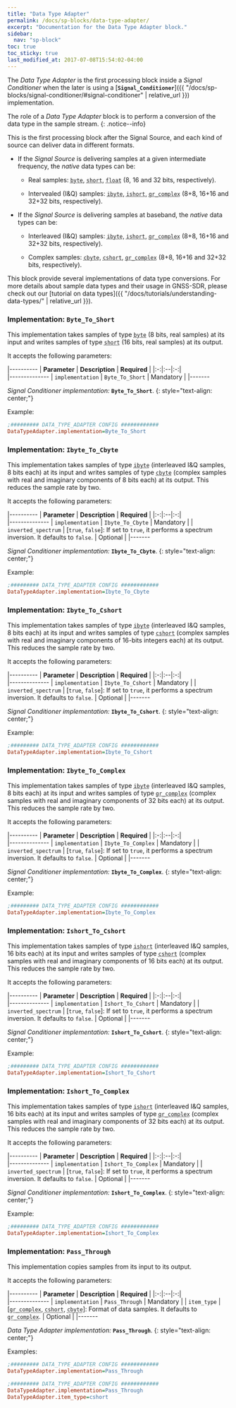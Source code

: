 ```yaml
---
title: "Data Type Adapter"
permalink: /docs/sp-blocks/data-type-adapter/
excerpt: "Documentation for the Data Type Adapter block."
sidebar:
  nav: "sp-block"
toc: true
toc_sticky: true
last_modified_at: 2017-07-08T15:54:02-04:00
---
```



The _Data Type Adapter_ is the first processing block inside a _Signal Conditioner_ when the later is using a [**`Signal_Conditioner`**]({{ "/docs/sp-blocks/signal-conditioner/#signal-conditioner" | relative_url }}) implementation.



The role of a _Data Type Adapter_  block is to perform a conversion of the data type in the sample stream.
{: .notice--info}

This is the first processing block after the Signal Source, and each
kind of source can deliver data in different formats.

-   If the _Signal Source_ is delivering samples at a given intermediate
    frequency, the _native_ data types can be:

    -   Real samples: <abbr id="data-type" title="Signed integer, 8-bit two's complement number ranging from -128 to 127. C++ type name: int8_t">`byte`</abbr>, <abbr id="data-type" title="Signed integer, 16-bit two's complement number ranging from -32768 to 32767. C++ type name: int16_t">`short`</abbr>, <abbr id="data-type" title="Defines numbers with fractional parts, can represent values ranging from approx. 1.5e-45 to 3.4e38 with a precision of 7 digits (32 bits). C++ type name: float">`float`</abbr> (8, 16 and 32 bits,
        respectively).

    -   Intervealed (I&Q) samples: <abbr id="data-type" title="Interleaved (I&Q) stream of samples of type signed 8-bit integer. C++ name: int8_t">`ibyte`</abbr>, <abbr id="data-type" title="Interleaved (I&Q) stream of samples of type signed 16-bit integer. C++ name: int16_t">`ishort`</abbr>, <abbr id="data-type" title="Complex samples with real and imaginary parts of type 32-bit floating point. C++ name: std::complex<float>">`gr_complex`</abbr> (8+8, 16+16 and 32+32 bits, respectively).

-   If the _Signal Source_ is delivering samples at baseband, the _native_ data types can be:

    -   Interleaved (I&Q) samples: <abbr id="data-type" title="Interleaved (I&Q) stream of samples of type signed 8-bit integer. C++ name: int8_t">`ibyte`</abbr>, <abbr id="data-type" title="Interleaved (I&Q) stream of samples of type signed 16-bit integer. C++ name: int16_t">`ishort`</abbr>, <abbr id="data-type" title="Complex samples with real and imaginary parts of type 32-bit floating point. C++ name: std::complex<float>">`gr_complex`</abbr> (8+8, 16+16 and 32+32 bits, respectively).

    -   Complex samples: <abbr id="data-type" title="Complex samples with real and imaginary parts of type signed 8-bit integer. C++ name: lv_8sc_t (custom definition of std::complex<int8_t>)">`cbyte`</abbr>, <abbr id="data-type" title="Complex samples with real and imaginary parts of type signed 16-bit integer. C++ name: lv_16sc_t (custom definition of std::complex<int16_t>)">`cshort`</abbr>, <abbr id="data-type" title="Complex samples with real and imaginary parts of type 32-bit floating point. C++ name: std::complex<float>">`gr_complex`</abbr> (8+8, 16+16 and 32+32 bits, respectively).

This block provide several implementations of data type conversions. For more details about sample data types and their usage in GNSS-SDR, please check out our [tutorial on data types]({{ "/docs/tutorials/understanding-data-types/" | relative_url }}).

### Implementation: `Byte_To_Short`

This implementation takes samples of type <abbr id="data-type" title="Signed integer, 8-bit two's complement number ranging from -128 to 127. C++ type name: int8_t">`byte`</abbr> (8 bits, real samples)
at its input and writes samples of type <abbr id="data-type" title="Signed integer, 16-bit two's complement number ranging from -32768 to 32767. C++ type name: int16_t">`short`</abbr> (16 bits, real samples)
at its output.

It accepts the following parameters:

|----------
|  **Parameter**  |  **Description** | **Required** |
|:-:|:--|:-:|    
|--------------
| `implementation` | `Byte_To_Short` | Mandatory |
|-------

  _Signal Conditioner implementation:_ **`Byte_To_Short`**.
  {: style="text-align: center;"}

Example:

```ini
;######### DATA_TYPE_ADAPTER CONFIG ############
DataTypeAdapter.implementation=Byte_To_Short
```


### Implementation: `Ibyte_To_Cbyte`

This implementation takes samples of type <abbr id="data-type" title="Interleaved (I&Q) stream of samples of type signed 8-bit integer. C++ name: int8_t">`ibyte`</abbr> (interleaved I&Q
samples, 8 bits each) at its input and writes samples of type <abbr id="data-type" title="Complex samples with real and imaginary parts of type signed 8-bit integer. C++ name: lv_8sc_t (custom definition of std::complex<int8_t>)">`cbyte`</abbr>
(complex samples with real and imaginary components of 8 bits each) at
its output. This reduces the sample rate by two.

It accepts the following parameters:

|----------
|  **Parameter**  |  **Description** | **Required** |
|:-:|:--|:-:|    
|--------------
| `implementation` | `Ibyte_To_Cbyte` | Mandatory |
| `inverted_spectrum` | [`true`, `false`]: If set to `true`, it performs a spectrum inversion. It defaults to `false`. | Optional |
|-------

  _Signal Conditioner implementation:_ **`Ibyte_To_Cbyte`**.
  {: style="text-align: center;"}

Example:

```ini
;######### DATA_TYPE_ADAPTER CONFIG ############
DataTypeAdapter.implementation=Ibyte_To_Cbyte
```


### Implementation: `Ibyte_To_Cshort`

This implementation takes samples of type <abbr id="data-type" title="Interleaved (I&Q) stream of samples of type signed 8-bit integer. C++ name: int8_t">`ibyte`</abbr> (interleaved I&Q
samples, 8 bits each) at its input and writes samples of type <abbr id="data-type" title="Complex samples with real and imaginary parts of type signed 16-bit integer. C++ name: lv_16sc_t (custom definition of std::complex<int16_t>)">`cshort`</abbr> (complex samples with real and imaginary components of 16-bits integers each) at its output. This reduces the sample rate by two.

It accepts the following parameters:

|----------
|  **Parameter**  |  **Description** | **Required** |
|:-:|:--|:-:|    
|--------------
| `implementation` | `Ibyte_To_Cshort` | Mandatory |
| `inverted_spectrum` | [`true`, `false`]: If set to `true`, it performs a spectrum inversion. It defaults to `false`. | Optional |
|-------

  _Signal Conditioner implementation:_ **`Ibyte_To_Cshort`**.
  {: style="text-align: center;"}

Example:

```ini
;######### DATA_TYPE_ADAPTER CONFIG ############
DataTypeAdapter.implementation=Ibyte_To_Cshort
```


### Implementation: `Ibyte_To_Complex`

This implementation takes samples of type <abbr id="data-type" title="Interleaved (I&Q) stream of samples of type signed 8-bit integer. C++ name: int8_t">`ibyte`</abbr> (interleaved I&Q
samples, 8 bits each) at its input and writes samples of type
<abbr id="data-type" title="Complex samples with real and imaginary parts of type 32-bit floating point. C++ name: std::complex<float>">`gr_complex`</abbr> (complex samples with real and imaginary components of 32
bits each) at its output. This reduces the sample rate by two.

It accepts the following parameters:

|----------
|  **Parameter**  |  **Description** | **Required** |
|:-:|:--|:-:|    
|--------------
| `implementation` | `Ibyte_To_Complex` | Mandatory |
| `inverted_spectrum` | [`true`, `false`]: If set to `true`, it performs a spectrum inversion. It defaults to `false`. | Optional |
|-------

  _Signal Conditioner implementation:_ **`Ibyte_To_Complex`**.
  {: style="text-align: center;"}

Example:

```ini
;######### DATA_TYPE_ADAPTER CONFIG ############
DataTypeAdapter.implementation=Ibyte_To_Complex
```

### Implementation: `Ishort_To_Cshort`

This implementation takes samples of type <abbr id="data-type" title="Interleaved (I&Q) stream of samples of type signed 16-bit integer. C++ name: int16_t">`ishort`</abbr> (interleaved I&Q
samples, 16 bits each) at its input and writes samples of type <abbr id="data-type" title="Complex samples with real and imaginary parts of type signed 16-bit integer. C++ name: lv_16sc_t (custom definition of std::complex<int16_t>)">`cshort`</abbr>
(complex samples with real and imaginary components of 16 bits each) at
its output. This reduces the sample rate by two.

It accepts the following parameters:

|----------
|  **Parameter**  |  **Description** | **Required** |
|:-:|:--|:-:|    
|--------------
| `implementation` | `Ishort_To_Cshort` | Mandatory |
| `inverted_spectrum` | [`true`, `false`]: If set to `true`, it performs a spectrum inversion. It defaults to `false`. | Optional |
|-------

  _Signal Conditioner implementation:_ **`Ishort_To_Cshort`**.
  {: style="text-align: center;"}

Example:

```ini
;######### DATA_TYPE_ADAPTER CONFIG ############
DataTypeAdapter.implementation=Ishort_To_Cshort
```

### Implementation: `Ishort_To_Complex`

This implementation takes samples of type <abbr id="data-type" title="Interleaved (I&Q) stream of samples of type signed 16-bit integer. C++ name: int16_t">`ishort`</abbr> (interleaved I&Q
samples, 16 bits each) at its input and writes samples of type
<abbr id="data-type" title="Complex samples with real and imaginary parts of type 32-bit floating point. C++ name: std::complex<float>">`gr_complex`</abbr> (complex samples with real and imaginary components of 32
bits each) at its output. This reduces the sample rate by two.

It accepts the following parameters:

|----------
|  **Parameter**  |  **Description** | **Required** |
|:-:|:--|:-:|    
|--------------
| `implementation` | `Ishort_To_Complex` | Mandatory |
| `inverted_spectrum` | [`true`, `false`]: If set to `true`, it performs a spectrum inversion. It defaults to `false`. | Optional |
|-------

  _Signal Conditioner implementation:_ **`Ishort_To_Complex`**.
  {: style="text-align: center;"}

Example:

```ini
;######### DATA_TYPE_ADAPTER CONFIG ############
DataTypeAdapter.implementation=Ishort_To_Complex
```

### Implementation: `Pass_Through`

This implementation copies samples from its input to its output.

It accepts the following parameters:

|----------
|  **Parameter**  |  **Description** | **Required** |
|:-:|:--|:-:|    
|--------------
| `implementation` | `Pass_Through` | Mandatory |
| `item_type` |  [<abbr id="data-type" title="Complex samples with real and imaginary parts of type 32-bit floating point. C++ name: std::complex<float>">`gr_complex`</abbr>, <abbr id="data-type" title="Complex samples with real and imaginary parts of type signed 16-bit integer. C++ name: lv_16sc_t (custom definition of std::complex<int16_t>)">`cshort`</abbr>, <abbr id="data-type" title="Complex samples with real and imaginary parts of type signed 8-bit integer. C++ name: lv_8sc_t (custom definition of std::complex<int8_t>)">`cbyte`</abbr>]: Format of data samples. It defaults to <abbr id="data-type" title="Complex samples with real and imaginary parts of type 32-bit floating point. C++ name: std::complex<float>">`gr_complex`</abbr>. | Optional |
|-------

  _Data Type Adapter implementation:_ **`Pass_Through`**.
  {: style="text-align: center;"}


Examples:

```ini
;######### DATA_TYPE_ADAPTER CONFIG ############
DataTypeAdapter.implementation=Pass_Through
```

```ini
;######### DATA_TYPE_ADAPTER CONFIG ############
DataTypeAdapter.implementation=Pass_Through
DataTypeAdapter.item_type=cshort
```
